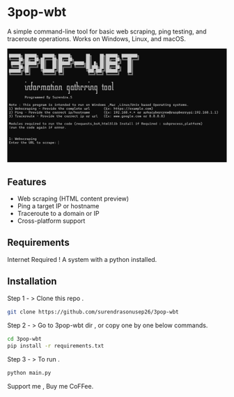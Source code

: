 # 3pop-wbt

A simple command-line tool for basic web scraping, ping testing, and traceroute operations. Works on Windows, Linux, and macOS.

![Screenshot](Assets/scrot1.png)

## Features

- Web scraping (HTML content preview)
- Ping a target IP or hostname
- Traceroute to a domain or IP
- Cross-platform support

## Requirements
Internet Required !
A system with a python installed.

## Installation 

Step 1 - > Clone this repo .
```bash
git clone https://github.com/surendrasonusep26/3pop-wbt
```
Step 2 - >  Go to 3pop-wbt dir , or copy one by one below commands.
```bash
cd 3pop-wbt
pip install -r requirements.txt
```
Step 3 - > To run .
```bash
python main.py
```
Support me , Buy me CoFFee.

